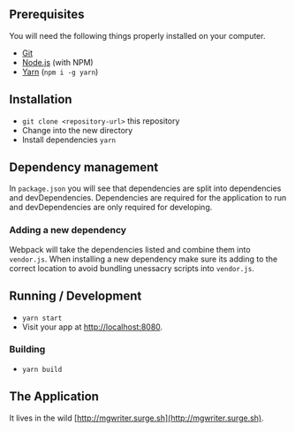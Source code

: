 ## Prerequisites
You will need the following things properly installed on your computer.

* [Git](http://git-scm.com/)
* [Node.js](http://nodejs.org/) (with NPM)
* [Yarn](https://yarnpkg.com/en/docs) (`npm i -g yarn`)

## Installation

* `git clone <repository-url>` this repository
* Change into the new directory
* Install dependencies `yarn`

## Dependency management
In `package.json` you will see that dependencies are split into dependencies and devDependencies.
Dependencies are required for the application to run and devDependencies are only required for developing.

### Adding a new dependency
Webpack will take the dependencies listed and combine them into `vendor.js`. When installing a new dependency make sure its adding to the correct location to avoid bundling unessacry scripts into `vendor.js`.

## Running / Development

* `yarn start`
* Visit your app at [http://localhost:8080](http://localhost:8080).

### Building

* `yarn build`
<!-- * `yarn build-production` Optimised bundle -->

## The Application

It lives in the wild [http://mgwriter.surge.sh](http://mgwriter.surge.sh).
